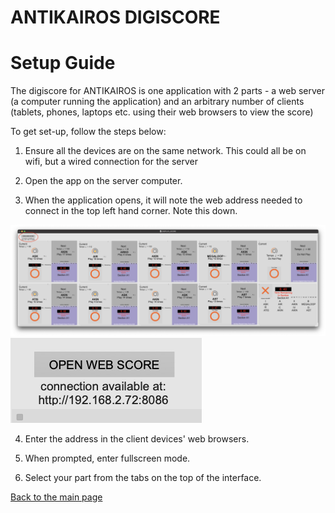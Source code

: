 # ANTIKAIROS DIGISCORE
<h1> Setup Guide</h1>

The digiscore for ANTIKAIROS is one application with 2 parts - a web server (a computer running the application) and an arbitrary number of clients (tablets, phones, laptops etc. using their web browsers to view the score)

To get set-up, follow the steps below:

1. Ensure all the devices are on the same network. This could all be on wifi, but a wired connection for the server 

2. Open the app on the server computer. 

3. When the application opens, it will note the web address needed to connect in the top left hand corner. Note this down.

<img src="pics/circle_left.png" alt="Location of IP"> <br>
<img src="pics/IP_close_up.png" alt="IP CloseUP"> <br>

4. Enter the address in the client devices' web browsers. 

5. When prompted, enter fullscreen mode.

6.  Select your part from the tabs on the top of the interface.

 <a href="https://matralab.github.io/ANTIKAIROS_DOCS/"> Back to the main page </a>

